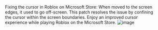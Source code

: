 Fixing the cursor in Roblox on Microsoft Store: When moved to the screen edges, it used to go off-screen. This patch resolves the issue by confining the cursor within the screen boundaries. Enjoy an improved cursor experience while playing Roblox on the Microsoft Store.
![image](https://github.com/PhillipThePaster/Roblox-Cursor-Fix/assets/49299203/5c6a2139-0197-45cb-9a9d-f7cc3e2a4a11)
